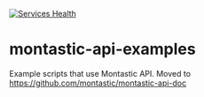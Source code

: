 [![Services Health](https://mon.montastic.io/badge)](https://mon.montastic.io)

montastic-api-examples
======================


Example scripts that use Montastic API.
Moved to <https://github.com/montastic/montastic-api-doc>
